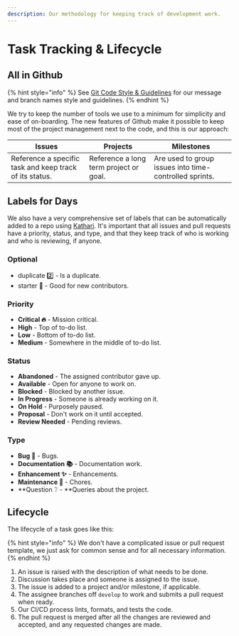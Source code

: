```yaml
---
description: Our methodology for keeping track of development work.
---
```


# Task Tracking & Lifecycle

## All in Github

{% hint style="info" %}
See [Git Code Style & Guidelines](../code-style-and-guidelines/git.md) for our message and branch names style and guidelines.
{% endhint %}

We try to keep the number of tools we use to a minimum for simplicity and ease of on-boarding. The new features of Github make it possible to keep most of the project management next to the code, and this is our approach:

| Issues                                                  | Projects                               | Milestones                                             |
| ------------------------------------------------------- | -------------------------------------- | ------------------------------------------------------ |
| Reference a specific task and keep track of its status. | Reference a long term project or goal. | Are used to group issues into time-controlled sprints. |

## Labels for Days

We also have a very comprehensive set of labels that can be automatically added to a repo using [Kathari](broken-reference). It's important that all issues and pull requests have a priority, status, and type, and that they keep track of who is working and who is reviewing, if anyone.

### **Optional**

* duplicate 2️⃣ - Is a duplicate.
* starter 🍼 - Good for new contributors.

### **Priority**

* **Critical 🔥** - Mission critical.
* **High** - Top of to-do list.
* **Low** - Bottom of to-do list.
* **Medium** - Somewhere in the middle of to-do list.

### Status

* **Abandoned** - The assigned contributor gave up.
* **Available** - Open for anyone to work on.
* **Blocked** - Blocked by another issue.
* **In Progress** - Someone is already working on it.
* **On Hold** - Purposely paused.
* **Proposal** - Don't work on it until accepted.
* **Review Needed** - Pending reviews.

### Type

* **Bug 🐛** - Bugs.
* **Documentation 📚** - Documentation work.
* **Enhancement ✨** - Enhancements.
* **Maintenance 🚧** - Chores.
* **Question ❔ - **Queries about the project.

## Lifecycle

The lifecycle of a task goes like this:

{% hint style="info" %}
We don't have a complicated issue or pull request template, we just ask for common sense and for all necessary information.
{% endhint %}

1. An issue is raised with the description of what needs to be done.
2. Discussion takes place and someone is assigned to the issue.
3. The issue is added to a project and/or milestone, if applicable.
4. The assignee branches off `develop` to work and submits a pull request when ready.
5. Our CI/CD process lints, formats, and tests the code.
6. The pull request is merged after all the changes are reviewed and accepted, and any requested changes are made.

